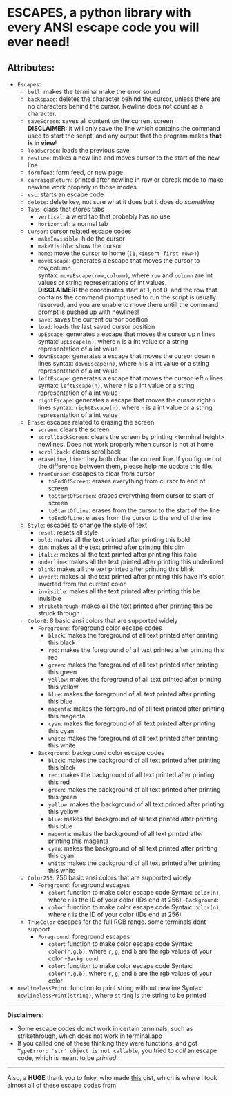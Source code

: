 # ESCAPES, a python library with every ANSI escape code you will ever need!
## Attributes:
- `Escapes`:
  - `bell`: makes the terminal make the error sound 
  - `backspace`: deletes the character behind the cursor, unless there are no characters behind the cursor. Newline does not count as a character.  
  - `saveScreen`: saves all content on the current screen  
    **DISCLAIMER:** it will only save the line which contains the command used to start the script, and any output that the program makes **that is in view**!
  - `loadScreen`: loads the previous save
  - `newline`: makes a new line and moves cursor to the start of the new line
  - `formfeed`: form feed, or new page
  - `carraigeReturn`: printed after newline in raw or cbreak mode to make newline work properly in those modes
  - `esc`: starts an escape code
  - `delete`: delete key, not sure what it does but it does do _something_
  - `Tabs`: class that stores tabs
    - `vertical`: a wierd tab that probably has no use
    - `horizontal`: a normal tab
  - `Cursor`: cursor related escape codes
    - `makeInvisible`: hide the cursor
    - `makeVisible`: show the cursor
    - `home`: move the cursor to home (`(1,<insert first row>)`)
    - `moveEscape`: generates a escape that moves the cursor to row,column.  
      syntax: `moveEscape(row,column)`, where `row` and `column` are int values or string representations of int values.  
      **DISCLAIMER:** the coordinates start at 1, not 0, and the row that contains the command prompt used to run the script is usually reserved, and you are unable to move there untill the command prompt is pushed up with newlines!
    - `save`: saves the current cursor position
    - `load`: loads the last saved cursor position
    - `upEscape`: generates a escape that moves the cursor up `n` lines
      syntax: `upEscape(n)`, where `n` is a int value or a string representation of a int value
    - `downEscape`: generates a escape that moves the cursor down `n` lines
      syntax: `downEscape(n)`, where `n` is a int value or a string representation of a int value
    - `leftEscape`: generates a escape that moves the cursor left `n` lines
      syntax: `leftEscape(n)`, where `n` is a int value or a string representation of a int value
    - `rightEscape`: generates a escape that moves the cursor right `n` lines
      syntax: `rightEscape(n)`, where `n` is a int value or a string representation of a int value
  - `Erase`: escapes related to erasing the screen
    - `screen`: clears the screen
    - `scrollbackScreen`: clears the screen by printing &lt;terminal height&gt; newlines. Does not work properly when cursor is not at home
    - `scrollback`: clears scrollback
    - `eraseLine`, `line`: they both clear the current line. If you figure out the difference between them, please help me update this file.
    - `fromCursor`: escapes to clear from cursor
      - `toEndOfScreen`: erases everything from cursor to end of screen
      - `toStartOfScreen`: erases everything from cursor to start of screen
      - `toStartOfLine`: erases from the cursor to the start of the line
      - `toEndOfLine`: erases from the cursor to the end of the line
  - `Style`: escapes to change the style of text
    - `reset`: resets all style
    - `bold`: makes all the text printed after printing this bold
    - `dim`: makes all the text printed after printing this dim
    - `italic`: makes all the text printed after printing this italic
    - `underline`: makes all the text printed after printing this underlined
    - `blink`: makes all the text printed after printing this blink
    - `invert`: makes all the text printed after printing this have it's color inverted from the current color
    - `invisible`: makes all the text printed after printing this be invisible
    - `strikethrough`: makes all the text printed after printing this be struck through
  - `Color8`: 8 basic ansi colors that are supported widely
    - `Foreground`: foreground color escape codes
      - `black`: makes the foreground of all text printed after printing this black
      - `red`: makes the foreground of all text printed after printing this red
      - `green`: makes the foreground of all text printed after printing this green
      - `yellow`: makes the foreground of all text printed after printing this yellow
      - `blue`: makes the foreground of all text printed after printing this blue
      - `magenta`: makes the foreground of all text printed after printing this magenta
      - `cyan`: makes the foreground of all text printed after printing this cyan
      - `white`: makes the foreground of all text printed after printing this white
    - `Background`: background color escape codes
      - `black`: makes the background of all text printed after printing this black
      - `red`: makes the background of all text printed after printing this red
      - `green`: makes the background of all text printed after printing this green
      - `yellow`: makes the background of all text printed after printing this yellow
      - `blue`: makes the background of all text printed after printing this blue
      - `magenta`: makes the background of all text printed after printing this magenta
      - `cyan`: makes the background of all text printed after printing this cyan
      - `white`: makes the background of all text printed after printing this white
  - `Color256`: 256 basic ansi colors that are supported widely
    - `Foreground`: foreground escapes
      - `color`: function to make color escape code
        Syntax: `color(n)`, where `n` is the ID of your color (IDs end at 256)
    -`Background`:
      - `color`: function to make color escape code
        Syntax: `color(n)`, where `n` is the ID of your color (IDs end at 256)
  - `TrueColor` escapes for the full RGB range. some terminals dont support
    - `Foreground`: foreground escapes
      - `color`: function to make color escape code
        Syntax: `color(r,g,b)`, where `r`, `g`, and `b` are the rgb values of your color
    -`Background`:
      - `color`: function to make color escape code
        Syntax: `color(r,g,b)`, where `r`, `g`, and `b` are the rgb values of your color
- `newlinelessPrint`: function to print string without newline
  Syntax: `newlinelessPrint(string)`, where `string` is the string to be printed
  

---

**Disclaimers**: 
  - Some escape codes do not work in certain terminals, such as strikethrough, which does not work in terminal.app  
  - If you called one of these thinking they were functions, and got `TypeError: 'str' object is not callable`, you tried to *call* an escape code, which is meant to be *printed*.  

---

Also, a **HUGE** thank you to fnky, who made [this](https://gist.github.com/fnky/458719343aabd01cfb17a3a4f7296797) gist, which is where i took almost all of these escape codes from
